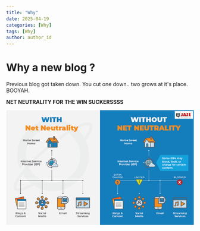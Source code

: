```yaml
---
title: "Why"
date: 2025-04-19
categories: [Why]
tags: [Why]
author: author_id
---
```


# Why a new blog ?

Previous blog got taken down. You cut one down.. two grows at it's place. BOOYAH.

**NET NEUTRALITY FOR THE WIN SUCKERSSSS** 

![Image](/assets/Net-Neutrality-Infographic-Jaze-Networks.png)
